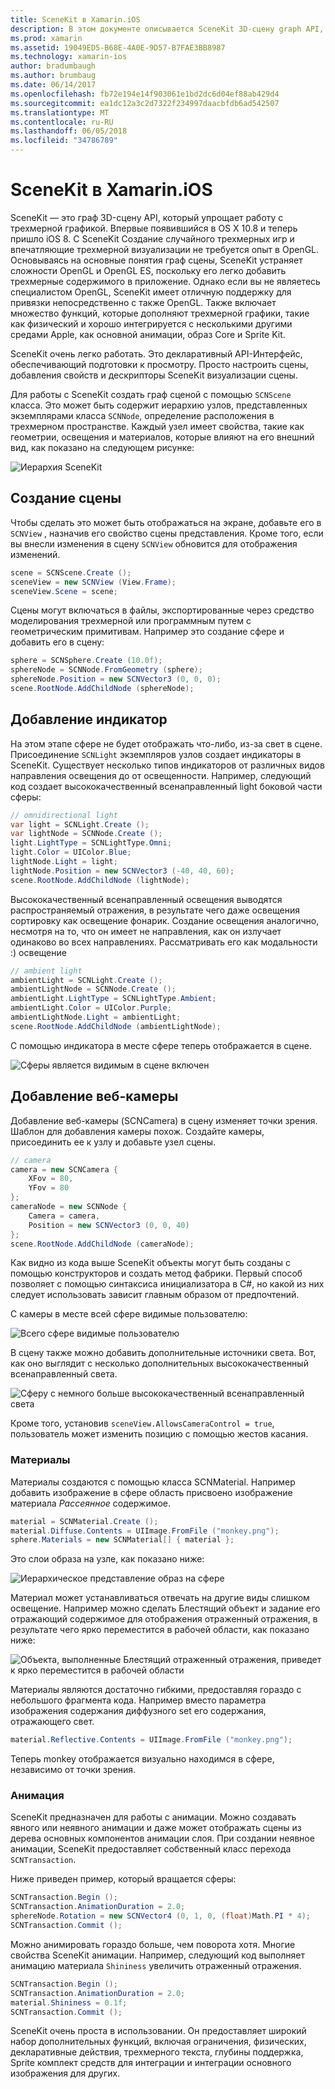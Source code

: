 ```yaml
---
title: SceneKit в Xamarin.iOS
description: В этом документе описывается SceneKit 3D-сцену graph API, который упрощает работу с трехмерной графикой, Воспринимая сложности OpenGL.
ms.prod: xamarin
ms.assetid: 19049ED5-B68E-4A0E-9D57-B7FAE3BB8987
ms.technology: xamarin-ios
author: bradumbaugh
ms.author: brumbaug
ms.date: 06/14/2017
ms.openlocfilehash: fb72e194e14f903061e1bd2dc6d04ef88ab429d4
ms.sourcegitcommit: ea1dc12a3c2d7322f234997daacbfdb6ad542507
ms.translationtype: MT
ms.contentlocale: ru-RU
ms.lasthandoff: 06/05/2018
ms.locfileid: "34786789"
---
```

# <a name="scenekit-in-xamarinios"></a>SceneKit в Xamarin.iOS

SceneKit — это граф 3D-сцену API, который упрощает работу с трехмерной графикой. Впервые появившийся в OS X 10.8 и теперь пришло iOS 8. С SceneKit Создание случайного трехмерных игр и впечатляющие трехмерной визуализации не требуется опыт в OpenGL. Основываясь на основные понятия граф сцены, SceneKit устраняет сложности OpenGL и OpenGL ES, поскольку его легко добавить трехмерные содержимого в приложение. Однако если вы не являетесь специалистом OpenGL, SceneKit имеет отличную поддержку для привязки непосредственно с также OpenGL. Также включает множество функций, которые дополняют трехмерной графики, такие как физический и хорошо интегрируется с несколькими другими средами Apple, как основной анимации, образ Core и Sprite Kit.

SceneKit очень легко работать. Это декларативный API-Интерфейс, обеспечивающий подготовки к просмотру. Просто настроить сцены, добавления свойств и дескрипторы SceneKit визуализации сцены.

Для работы с SceneKit создать граф сценой с помощью `SCNScene` класса. Это может быть содержит иерархию узлов, представленных экземплярами класса `SCNNode`, определение расположения в трехмерном пространстве. Каждый узел имеет свойства, такие как геометрии, освещения и материалов, которые влияют на его внешний вид, как показано на следующем рисунке:

![](scenekit-images/image7.png "Иерархия SceneKit") 

## <a name="create-a-scene"></a>Создание сцены

Чтобы сделать это может быть отображаться на экране, добавьте его в `SCNView` , назначив его свойство сцены представления. Кроме того, если вы внесли изменения в сцену `SCNView` обновится для отображения изменений.

```csharp
scene = SCNScene.Create ();
sceneView = new SCNView (View.Frame);
sceneView.Scene = scene;
```

Сцены могут включаться в файлы, экспортированные через средство моделирования трехмерной или программным путем с геометрическим примитивам. Например это создание сфере и добавить его в сцену:

```csharp
sphere = SCNSphere.Create (10.0f);
sphereNode = SCNNode.FromGeometry (sphere);
sphereNode.Position = new SCNVector3 (0, 0, 0);
scene.RootNode.AddChildNode (sphereNode);
```

## <a name="adding-light"></a>Добавление индикатор

На этом этапе сфере не будет отображать что-либо, из-за свет в сцене. Присоединение `SCNLight` экземпляров узлов создает индикаторы в SceneKit. Существует несколько типов индикаторов от различных видов направления освещения до от освещенности. Например, следующий код создает высококачественный всенаправленный light боковой части сферы:

```csharp
// omnidirectional light
var light = SCNLight.Create ();
var lightNode = SCNNode.Create ();
light.LightType = SCNLightType.Omni;
light.Color = UIColor.Blue;
lightNode.Light = light;
lightNode.Position = new SCNVector3 (-40, 40, 60);
scene.RootNode.AddChildNode (lightNode);
```

Высококачественный всенаправленный освещения выводятся распространяемый отражения, в результате чего даже освещения сортировку как освещение фонарик. Создание освещения аналогично, несмотря на то, что он имеет не направления, как он излучает одинаково во всех направлениях. Рассматривать его как модальности :) освещение

```csharp
// ambient light
ambientLight = SCNLight.Create ();
ambientLightNode = SCNNode.Create ();
ambientLight.LightType = SCNLightType.Ambient;
ambientLight.Color = UIColor.Purple;
ambientLightNode.Light = ambientLight;
scene.RootNode.AddChildNode (ambientLightNode);
```

С помощью индикатора в месте сфере теперь отображается в сцене.

![](scenekit-images/image8.png "Сферы является видимым в сцене включен")
 
## <a name="adding-a-camera"></a>Добавление веб-камеры

Добавление веб-камеры (SCNCamera) в сцену изменяет точки зрения. Шаблон для добавления камеры похож. Создайте камеры, присоединить ее к узлу и добавьте узел сцены.

```csharp
// camera
camera = new SCNCamera {
    XFov = 80,
    YFov = 80
};
cameraNode = new SCNNode {
    Camera = camera,
    Position = new SCNVector3 (0, 0, 40)
};
scene.RootNode.AddChildNode (cameraNode);
```

Как видно из кода выше SceneKit объекты могут быть созданы с помощью конструкторов и создать метод фабрики. Первый способ позволяет с помощью синтаксиса инициализатора в C#, но какой из них следует использовать зависит главным образом от предпочтений.

С камеры в месте всей сфере видимые пользователю:

![](scenekit-images/image9.png "Всего сфере видимые пользователю")
 
В сцену также можно добавить дополнительные источники света. Вот, как оно выглядит с несколько дополнительных высококачественный всенаправленный света.

![](scenekit-images/image10.png "Сферу с немного больше высококачественный всенаправленный света")
 
Кроме того, установив `sceneView.AllowsCameraControl = true`, пользователь может изменить позицию с помощью жестов касания.

### <a name="materials"></a>Материалы

Материалы создаются с помощью класса SCNMaterial. Например добавить изображение в сфере область присвоено изображение материала *Рассеянное* содержимое.

```csharp
material = SCNMaterial.Create ();
material.Diffuse.Contents = UIImage.FromFile ("monkey.png");
sphere.Materials = new SCNMaterial[] { material };
```

Это слои образа на узле, как показано ниже:

![](scenekit-images/image11.png "Иерархическое представление образ на сфере")
 
Материал может устанавливаться отвечать на другие виды слишком освещение. Например можно сделать Блестящий объект и задание его отражающий содержимое для отображения отраженный отражения, в результате чего ярко переместится в рабочей области, как показано ниже:

![](scenekit-images/image12.png "Объекта, выполненные Блестящий отраженный отражения, приведет к ярко переместится в рабочей области")
 
Материалы являются достаточно гибкими, предоставляя гораздо с небольшого фрагмента кода. Например вместо параметра изображения содержания диффузного set его содержания, отражающего свет.

```csharp
material.Reflective.Contents = UIImage.FromFile ("monkey.png");
```

Теперь monkey отображается визуально находимся в сфере, независимо от точки зрения.

### <a name="animation"></a>Анимация

SceneKit предназначен для работы с анимации. Можно создавать явного или неявного анимации и даже может отображать сцены из дерева основных компонентов анимации слоя. При создании неявное анимации, SceneKit предоставляет собственный класс перехода `SCNTransaction`.

Ниже приведен пример, который вращается сферы:

```csharp
SCNTransaction.Begin ();
SCNTransaction.AnimationDuration = 2.0;
sphereNode.Rotation = new SCNVector4 (0, 1, 0, (float)Math.PI * 4);
SCNTransaction.Commit ();
```

Можно анимировать гораздо больше, чем поворота хотя. Многие свойства SceneKit анимации. Например, следующий код выполняет анимацию материала `Shininess` увеличить отраженный отражения.

```csharp
SCNTransaction.Begin ();
SCNTransaction.AnimationDuration = 2.0;
material.Shininess = 0.1f;
SCNTransaction.Commit ();
```

SceneKit очень проста в использовании. Он предоставляет широкий набор дополнительных функций, включая ограничения, физических, декларативные действия, трехмерного текста, глубины поддержка, Sprite комплект средств для интеграции и интеграции основного изображения для других.